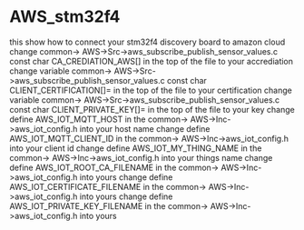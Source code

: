 # AWS_stm32f4

this show how to connect your stm32f4 discovery board to amazon cloud 
change common-> AWS->Src->aws_subscribe_publish_sensor_values.c const  char CA_CREDIATION_AWS[] in the top of the file to your accrediation 
change variable common-> AWS->Src->aws_subscribe_publish_sensor_values.c const  char CLIENT_CERTIFICATION[]= in the top of the file to your certification 
change variable common-> AWS->Src->aws_subscribe_publish_sensor_values.c  const  char CLIENT_PRIVATE_KEY[]= in the top of the file to your key 
change define  AWS_IOT_MQTT_HOST in the common-> AWS->Inc->aws_iot_config.h into your host name 
change define  AWS_IOT_MQTT_CLIENT_ID    in the common-> AWS->Inc->aws_iot_config.h into your client id 
change define  AWS_IOT_MY_THING_NAME     in the common-> AWS->Inc->aws_iot_config.h into your things name
change define  AWS_IOT_ROOT_CA_FILENAME     in the common-> AWS->Inc->aws_iot_config.h into yours
change define  AWS_IOT_CERTIFICATE_FILENAME     in the common-> AWS->Inc->aws_iot_config.h into yours
change define  AWS_IOT_PRIVATE_KEY_FILENAME     in the common-> AWS->Inc->aws_iot_config.h into yours
